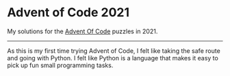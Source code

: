 # Advent of Code 2021
My solutions for the [Advent Of Code](https://adventofcode.com/) puzzles in 2021.

---

As this is my first time trying Advent of Code, I felt like taking the safe route and going with Python. I felt like Python is a language that makes it  easy to pick up fun small programming tasks.
